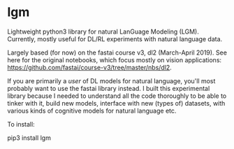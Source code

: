 # lgm

Lightweight python3 library for natural LanGuage Modeling (LGM). Currently, mostly useful for DL/RL experiments with natural language data.

Largely based (for now) on the fastai course v3, dl2 (March-April 2019). See here for the original notebooks, which focus mostly on vision applications: https://github.com/fastai/course-v3/tree/master/nbs/dl2.

If you are primarily a _user_ of DL models for natural language, you'll most probably want to use the fastai library instead. I built this experimental library because I needed to understand all the code thoroughly to be able to tinker with it, build new models, interface with new (types of) datasets, with various kinds of cognitive models for natural language etc.

To install:

pip3 install lgm
